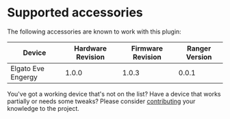 # Supported accessories

The following accessories are known to work with this plugin:

| Device | Hardware Revision | Firmware Revision | Ranger Version |
|---|---|---|---|
| Elgato Eve Engergy | 1.0.0 | 1.0.3 | 0.0.1 |

You've got a working device that's not on the list? Have a device that works partially or needs some tweaks? Please consider [contributing](../CONTRIBUTING.md) your knowledge to the project.
